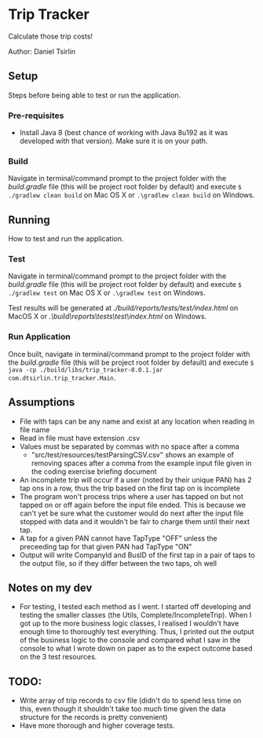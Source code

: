 # Trip Tracker
Calculate those trip costs!

Author: Daniel Tsirlin
## Setup
Steps before being able to test or run the application.

### Pre-requisites
- Install Java 8 (best chance of working with Java 8u192 as it was developed with that version).  Make sure it is on your path.
 
### Build
Navigate in terminal/command prompt to the project folder with the *build.gradle* file (this will be project root folder by default) and execute `$ ./gradlew clean build` on Mac OS X or `.\gradlew clean build` on Windows.

## Running
How to test and run the application.

### Test
Navigate in terminal/command prompt to the project folder with the *build.gradle* file (this will be project root folder by default) and execute `$ ./gradlew test` on Mac OS X or `.\gradlew test` on Windows.

Test results will be generated at *./build/reports/tests/test/index.html* on MacOS X or *.\build\reports\tests\test\index.html* on Windows.

### Run Application

Once built, navigate in terminal/command prompt to the project folder with the *build.gradle* file (this will be project root folder by default)  and execute `$ java -cp ./build/libs/trip_tracker-0.0.1.jar com.dtsirlin.trip_tracker.Main`.

## Assumptions
- File with taps can be any name and exist at any location when reading in file name
- Read in file must have extension .csv
- Values must be separated by commas with no space after a comma
    - "src/test/resources/testParsingCSV.csv" shows an example of removing spaces after a comma from the example input file given in the coding exercise briefing document
- An incomplete trip will occur if a user (noted by their unique PAN) has 2 tap ons in a row, thus the trip based on the first tap on is incomplete
- The program won't process trips where a user has tapped on but not tapped on or off again before the input file ended.  This is because we can't yet be sure what the customer would do next after the input file stopped with data and it wouldn't be fair to charge them until their next tap.
- A tap for a given PAN cannot have TapType "OFF" unless the preceeding tap for that given PAN had TapType "ON"
- Output will write CompanyId and BusID of the first tap in a pair of taps to the output file, so if they differ between the two taps, oh well

## Notes on my dev
- For testing, I tested each method as I went.  I started off developing and testing the smaller classes (the Utils, Complete/IncompleteTrip).  When I got up to the more business logic classes, I realised I wouldn't have enough time to thoroughly test everything.  Thus, I printed out the output of the business logic to the console and compared what I saw in the console to what I wrote down on paper as to the expect outcome based on the 3 test resources.

## TODO:
- Write array of trip records to csv file (didn't do to spend less time on this, even though it shouldn't take too much time given the data structure for the records is pretty convenient)
- Have more thorough and higher coverage tests.